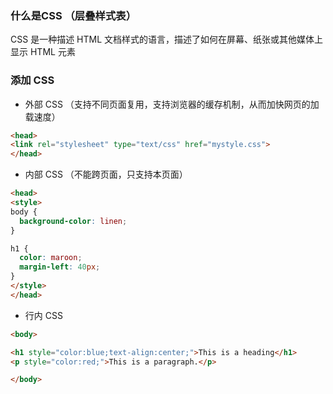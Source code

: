### 什么是CSS （层叠样式表）

CSS 是一种描述 HTML 文档样式的语言，描述了如何在屏幕、纸张或其他媒体上显示 HTML 元素


### 添加 CSS

- 外部 CSS （支持不同页面复用，支持浏览器的缓存机制，从而加快网页的加载速度）

```html
<head>
<link rel="stylesheet" type="text/css" href="mystyle.css">
</head>
```

- 内部 CSS （不能跨页面，只支持本页面）

```html
<head>
<style>
body {
  background-color: linen;
}

h1 {
  color: maroon;
  margin-left: 40px;
} 
</style>
</head>
```

- 行内 CSS

```html
<body>

<h1 style="color:blue;text-align:center;">This is a heading</h1>
<p style="color:red;">This is a paragraph.</p>

</body>
```

